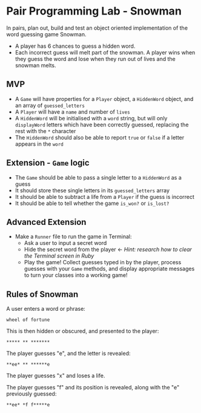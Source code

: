 # Pair Programming Lab - Snowman

In pairs, plan out, build and test an object oriented implementation of the word guessing game Snowman.

 - A player has 6 chances to guess a hidden word.
 - Each incorrect guess will melt part of the snowman. A player wins when they guess the word and lose when they run out of lives and the snowman melts.

## MVP

* A `Game` will have properties for a `Player` object, a `HiddenWord` object, and an array of `guessed_letters`
* A `Player` will have a `name` and number of `lives`
* A `HiddenWord` will be initialised with a `word` string, but will only `displayWord` letters which have been correctly guessed, replacing the rest with the `*` character
* The `HiddenWord` should also be able to report `true` or `false` if a letter appears in the `word`

## Extension - `Game` logic

* The `Game` should be able to pass a single letter to a `HiddenWord` as a guess
* It should store these single letters in its `guessed_letters` array
* It should be able to subtract a life from a `Player` if the guess is incorrect
* It should be able to tell whether the game `is_won?` or `is_lost?`

## Advanced Extension

* Make a `Runner` file to run the game in Terminal:
  * Ask a user to input a secret word
  * Hide the secret word from the player <- *Hint: research how to clear the Terminal screen in Ruby*
  * Play the game! Collect guesses typed in by the player, process guesses with your `Game` methods, and display appropriate messages to turn your classes into a working game!

## Rules of Snowman

A user enters a word or phrase:

```
wheel of fortune
```

This is then hidden or obscured, and presented to the player:

```
***** ** *******
```

The player guesses "e", and the letter is revealed:

```
**ee* ** ******e
```

The player guesses "x" and loses a life.

The player guesses "f" and its position is revealed, along with the "e" previously guessed:

```
**ee* *f f*****e
```
